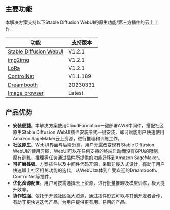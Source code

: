## 主要功能

本解决方案支持以下Stable Diffusion WebUI的原生功能/第三方插件的云上工作：


| **功能**  | **支持版本** |
| ------------- | ------------- |
| [Stable Diffusion WebUI](https://github.com/AUTOMATIC1111/stable-diffusion-webui)  | V1.2.1  |
| [img2img](https://github.com/AUTOMATIC1111/stable-diffusion-webui)  | V1.2.1  |
| [LoRa](https://github.com/AUTOMATIC1111/stable-diffusion-webui)  | V1.2.1  |
| [ControlNet](https://github.com/Mikubill/sd-webui-controlnet)  | V1.1.189  |
| [Dreambooth](https://github.com/d8ahazard/sd_dreambooth_extension)  | 20230331  |
| [Image browser](https://github.com/yfszzx/stable-diffusion-webui-images-browser)  | Latest  |



## 产品优势

* **安装便捷**。本解决方案使用CloudFormation一键部署AWS中间件，搭配社区原生Stable Diffusion WebUI插件安装形式一键安装，即可赋能用户快速使用Amazon SageMaker云上资源，进行推理和训练工作。
* **社区原生**。WebUI界面与后端分离，用户无需改变现有Stable Diffusion WebUI的使用习惯，WebUI可以在任何支持的终端启动而没有GPU的限制，原有训练，推理等任务通过插件所提供的功能迁移到Amazon SageMaker。
* **可扩展性强**。方案插件以及中间件代码开源，采取非侵入式设计，有助于用户快速跟上社区相关功能的迭代，从WebUI本体到广受欢迎的Dreambooth、ControlNet等插件。
* **优化资源配置**。用户可按需选择云上资源，进行批量推理及模型训练，极大提升效率。
* **协作性强**。依托于开源社区强大资源，通过插件形式可以与其他开发者合作，有助于更快速迭代产品，为用户提供更有用、易用的产品。